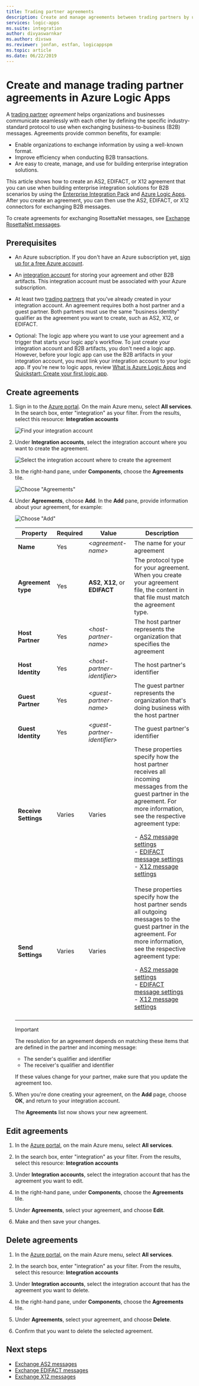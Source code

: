 ```yaml
---
title: Trading partner agreements
description: Create and manage agreements between trading partners by using Azure Logic Apps and Enterprise Integration Pack
services: logic-apps
ms.suite: integration
author: divyaswarnkar
ms.author: divswa
ms.reviewer: jonfan, estfan, logicappspm
ms.topic: article
ms.date: 06/22/2019
---
```


# Create and manage trading partner agreements in Azure Logic Apps

A [trading partner](../logic-apps/logic-apps-enterprise-integration-partners.md) 
*agreement* helps organizations and businesses communicate seamlessly with each 
other by defining the specific industry-standard protocol to use when exchanging 
business-to-business (B2B) messages. Agreements provide common benefits, for example:

* Enable organizations to exchange information by using a well-known format.
* Improve efficiency when conducting B2B transactions.
* Are easy to create, manage, and use for building enterprise integration solutions.

This article shows how to create an AS2, EDIFACT, or X12 agreement that you can use 
when building enterprise integration solutions for B2B scenarios by using the 
[Enterprise Integration Pack](../logic-apps/logic-apps-enterprise-integration-overview.md) 
and [Azure Logic Apps](../logic-apps/logic-apps-overview.md). After you create 
an agreement, you can then use the AS2, EDIFACT, or X12 connectors for exchanging 
B2B messages.

To create agreements for exchanging RosettaNet messages, see [Exchange RosettaNet messages](../logic-apps/logic-apps-enterprise-integration-rosettanet.md).

## Prerequisites

* An Azure subscription. If you don't have an Azure subscription yet, 
[sign up for a free Azure account](https://azure.microsoft.com/free/).

* An [integration account](../logic-apps/logic-apps-enterprise-integration-create-integration-account.md) 
for storing your agreement and other B2B artifacts. This integration 
account must be associated with your Azure subscription.

* At least two [trading partners](../logic-apps/logic-apps-enterprise-integration-partners.md) 
that you've already created in your integration account. 
An agreement requires both a host partner and a guest partner. 
Both partners must use the same "business identity" qualifier 
as the agreement you want to create, such as AS2, X12, or EDIFACT.

* Optional: The logic app where you want to use your agreement 
and a trigger that starts your logic app's workflow. To just 
create your integration account and B2B artifacts, you don't need a logic app. 
However, before your logic app can use the B2B artifacts 
in your integration account, you must link your integration 
account to your logic app. If you're new to logic apps, review 
[What is Azure Logic Apps](../logic-apps/logic-apps-overview.md) and 
[Quickstart: Create your first logic app](../logic-apps/quickstart-create-first-logic-app-workflow.md).

## Create agreements

1. Sign in to the [Azure portal](https://portal.azure.com).
On the main Azure menu, select **All services**. 
In the search box, enter "integration" as your filter. 
From the results, select this resource: **Integration accounts**

   ![Find your integration account](./media/logic-apps-enterprise-integration-agreements/find-integration-accounts.png)

1. Under **Integration accounts**, select the integration 
account where you want to create the agreement.

   ![Select the integration account where to create the agreement](./media/logic-apps-enterprise-integration-agreements/select-integration-account.png)

1. In the right-hand pane, under **Components**, 
choose the **Agreements** tile.

   ![Choose "Agreements"](./media/logic-apps-enterprise-integration-agreements/agreement-1.png)

1. Under **Agreements**, choose **Add**. 
In the **Add** pane, provide information 
about your agreement, for example:

   ![Choose "Add"](./media/logic-apps-enterprise-integration-agreements/agreement-2.png)

   | Property | Required | Value | Description |
   |----------|----------|-------|-------------|
   | **Name** | Yes | <*agreement-name*> | The name for your agreement |
   | **Agreement type** | Yes | **AS2**, **X12**, or **EDIFACT** | The protocol type for your agreement. When you create your agreement file, the content in that file must match the agreement type. | |  
   | **Host Partner** | Yes | <*host-partner-name*> | The host partner represents the organization that specifies the agreement |
   | **Host Identity** | Yes | <*host-partner-identifier*> | The host partner's identifier |
   | **Guest Partner** | Yes | <*guest-partner-name*> | The guest partner represents the organization that's doing business with the host partner |
   | **Guest Identity** | Yes | <*guest-partner-identifier*> | The guest partner's identifier |
   | **Receive Settings** | Varies | Varies | These properties specify how the host partner receives all incoming messages from the guest partner in the agreement. For more information, see the respective agreement type: <p>- [AS2 message settings](../logic-apps/logic-apps-enterprise-integration-as2-message-settings.md) <br>- [EDIFACT message settings](logic-apps-enterprise-integration-edifact.md) <br>- [X12 message settings](logic-apps-enterprise-integration-x12.md) |
   | **Send Settings** | Varies | Varies | These properties specify how the host partner sends all outgoing messages to the guest partner in the agreement. For more information, see the respective agreement type: <p>- [AS2 message settings](../logic-apps/logic-apps-enterprise-integration-as2-message-settings.md) <br>- [EDIFACT message settings](logic-apps-enterprise-integration-edifact.md) <br>- [X12 message settings](logic-apps-enterprise-integration-x12.md) |
   |||||

   > [!IMPORTANT]
   > The resolution for an agreement depends on matching these items that are defined in the partner and incoming message:
   >
   > * The sender's qualifier and identifier
   > * The receiver's qualifier and identifier
   >
   > If these values change for your partner, make sure that you update the agreement too.

1. When you're done creating your agreement, on the **Add** page, 
choose **OK**, and return to your integration account.

   The **Agreements** list now shows your new agreement.

## Edit agreements

1. In the [Azure portal](https://portal.azure.com), 
on the main Azure menu, select **All services**.

1. In the search box, enter "integration" as your filter. 
From the results, select this resource: **Integration accounts**

1. Under **Integration accounts**, select the integration 
account that has the agreement you want to edit.

1. In the right-hand pane, under **Components**, 
choose the **Agreements** tile.

1. Under **Agreements**, select your agreement, 
and choose **Edit**.

1. Make and then save your changes.

## Delete agreements

1. In the [Azure portal](https://portal.azure.com), 
on the main Azure menu, select **All services**.

1. In the search box, enter "integration" as your filter. 
From the results, select this resource: **Integration accounts**

1. Under **Integration accounts**, select the integration 
account that has the agreement you want to delete.

1. In the right-hand pane, under **Components**, 
choose the **Agreements** tile.

1. Under **Agreements**, select your agreement, 
and choose **Delete**.

1. Confirm that you want to delete the selected agreement.

## Next steps

* [Exchange AS2 messages](logic-apps-enterprise-integration-as2.md)
* [Exchange EDIFACT messages](logic-apps-enterprise-integration-edifact.md)
* [Exchange X12 messages](logic-apps-enterprise-integration-x12.md)

